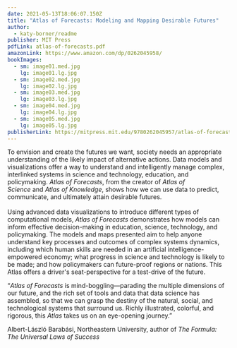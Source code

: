 ```yaml
---
date: 2021-05-13T18:06:07.150Z
title: "Atlas of Forecasts: Modeling and Mapping Desirable Futures"
author:
  - katy-borner/readme
publisher: MIT Press
pdfLink: atlas-of-forecasts.pdf
amazonLink: https://www.amazon.com/dp/0262045958/
bookImages:
  - sm: image01.med.jpg
    lg: image01.lg.jpg
  - sm: image02.med.jpg
    lg: image02.lg.jpg
  - sm: image03.med.jpg
    lg: image03.lg.jpg
  - sm: image04.med.jpg
    lg: image04.lg.jpg
  - sm: image05.med.jpg
    lg: image05.lg.jpg
publisherLink: https://mitpress.mit.edu/9780262045957/atlas-of-forecasts/
---
```

To envision and create the futures we want, society needs an appropriate understanding of the likely impact of alternative actions. Data models and visualizations offer a way to understand and intelligently manage complex, interlinked systems in science and technology, education, and policymaking. *Atlas of Forecasts*, from the creator of *Atlas of Science* and *Atlas of Knowledge*, shows how we can use data to predict, communicate, and ultimately attain desirable futures.\
\
Using advanced data visualizations to introduce different types of computational models, *Atlas of Forecasts* demonstrates how models can inform effective decision-making in education, science, technology, and policymaking. The models and maps presented aim to help anyone understand key processes and outcomes of complex systems dynamics, including which human skills are needed in an artificial intelligence-empowered economy; what progress in science and technology is likely to be made; and how policymakers can future-proof regions or nations. This Atlas offers a driver's seat-perspective for a test-drive of the future.

“*Atlas of Forecasts* is mind-boggling—parading the multiple dimensions of our future, and the rich set of tools and data that data science has assembled, so that we can grasp the destiny of the natural, social, and technological systems that surround us. Richly illustrated, colorful, and rigorous, this *Atlas* takes us on an eye-opening journey.”  

Albert-László Barabási, Northeastern University, author of *The Formula: The Universal Laws of Success*
